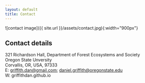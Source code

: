 ```yaml
---
layout: default
title: Contact
---
```


![contact image]({{ site.url }}/assets/contact.jpg){:width="900px"}

## Contact details

321 Richardson Hall, Department of Forest Ecosystems and Society  
Oregon State Unversity  
Corvallis, OR, USA, 97333  
E: griffith.dan@gmail.com; daniel.griffith@oregonstate.edu  
W: griffithdan.github.io
